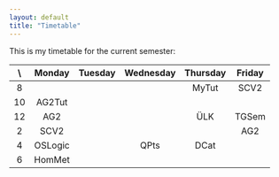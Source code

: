 ```yaml
---
layout: default
title: "Timetable"
---
```

This is my timetable for the current semester:

|     \    | Monday    | Tuesday   | Wednesday | Thursday  | Friday   |
|:--------:|:---------:|:---------:|:---------:|:---------:|:--------:|
|  8       |           |           |           |  MyTut    |  SCV2    |
|  10      |  AG2Tut   |           |           |           |          |
|  12      |  AG2      |           |           |  ÜLK      |  TGSem   |
|  2       |  SCV2     |           |           |           |  AG2     |
|  4       |  OSLogic  |           |  QPts     |  DCat     |          |
|  6       |  HomMet   |           |           |           |          |
